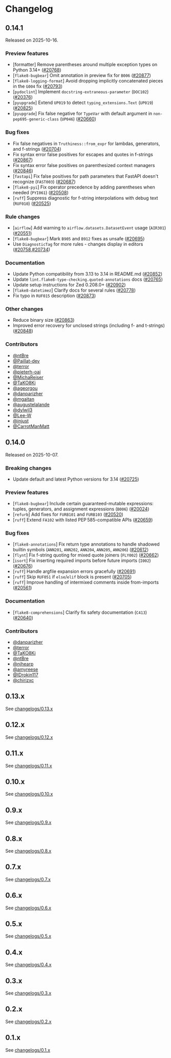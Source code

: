 # Changelog

## 0.14.1

Released on 2025-10-16.

### Preview features

- [formatter] Remove parentheses around multiple exception types on Python 3.14+ ([#20768](https://github.com/astral-sh/ruff/pull/20768))
- \[`flake8-bugbear`\] Omit annotation in preview fix for `B006` ([#20877](https://github.com/astral-sh/ruff/pull/20877))
- \[`flake8-logging-format`\] Avoid dropping implicitly concatenated pieces in the `G004` fix ([#20793](https://github.com/astral-sh/ruff/pull/20793))
- \[`pydoclint`\] Implement `docstring-extraneous-parameter` (`DOC102`) ([#20376](https://github.com/astral-sh/ruff/pull/20376))
- \[`pyupgrade`\] Extend `UP019` to detect `typing_extensions.Text` (`UP019`) ([#20825](https://github.com/astral-sh/ruff/pull/20825))
- \[`pyupgrade`\] Fix false negative for `TypeVar` with default argument in `non-pep695-generic-class` (`UP046`) ([#20660](https://github.com/astral-sh/ruff/pull/20660))

### Bug fixes

- Fix false negatives in `Truthiness::from_expr` for lambdas, generators, and f-strings ([#20704](https://github.com/astral-sh/ruff/pull/20704))
- Fix syntax error false positives for escapes and quotes in f-strings ([#20867](https://github.com/astral-sh/ruff/pull/20867))
- Fix syntax error false positives on parenthesized context managers ([#20846](https://github.com/astral-sh/ruff/pull/20846))
- \[`fastapi`\] Fix false positives for path parameters that FastAPI doesn't recognize (`FAST003`) ([#20687](https://github.com/astral-sh/ruff/pull/20687))
- \[`flake8-pyi`\] Fix operator precedence by adding parentheses when needed (`PYI061`) ([#20508](https://github.com/astral-sh/ruff/pull/20508))
- \[`ruff`\] Suppress diagnostic for f-string interpolations with debug text (`RUF010`) ([#20525](https://github.com/astral-sh/ruff/pull/20525))

### Rule changes

- \[`airflow`\] Add warning to `airflow.datasets.DatasetEvent` usage (`AIR301`) ([#20551](https://github.com/astral-sh/ruff/pull/20551))
- \[`flake8-bugbear`\] Mark `B905` and `B912` fixes as unsafe ([#20695](https://github.com/astral-sh/ruff/pull/20695))
- Use `DiagnosticTag` for more rules - changes display in editors ([#20758](https://github.com/astral-sh/ruff/pull/20758),[#20734](https://github.com/astral-sh/ruff/pull/20734))

### Documentation

- Update Python compatibility from 3.13 to 3.14 in README.md ([#20852](https://github.com/astral-sh/ruff/pull/20852))
- Update `lint.flake8-type-checking.quoted-annotations` docs ([#20765](https://github.com/astral-sh/ruff/pull/20765))
- Update setup instructions for Zed 0.208.0+ ([#20902](https://github.com/astral-sh/ruff/pull/20902))
- \[`flake8-datetimez`\] Clarify docs for several rules ([#20778](https://github.com/astral-sh/ruff/pull/20778))
- Fix typo in `RUF015` description ([#20873](https://github.com/astral-sh/ruff/pull/20873))

### Other changes

- Reduce binary size ([#20863](https://github.com/astral-sh/ruff/pull/20863))
- Improved error recovery for unclosed strings (including f- and t-strings) ([#20848](https://github.com/astral-sh/ruff/pull/20848))

### Contributors

- [@ntBre](https://github.com/ntBre)
- [@Paillat-dev](https://github.com/Paillat-dev)
- [@terror](https://github.com/terror)
- [@pieterh-oai](https://github.com/pieterh-oai)
- [@MichaReiser](https://github.com/MichaReiser)
- [@TaKO8Ki](https://github.com/TaKO8Ki)
- [@ageorgou](https://github.com/ageorgou)
- [@danparizher](https://github.com/danparizher)
- [@mgaitan](https://github.com/mgaitan)
- [@augustelalande](https://github.com/augustelalande)
- [@dylwil3](https://github.com/dylwil3)
- [@Lee-W](https://github.com/Lee-W)
- [@injust](https://github.com/injust)
- [@CarrotManMatt](https://github.com/CarrotManMatt)

## 0.14.0

Released on 2025-10-07.

### Breaking changes

- Update default and latest Python versions for 3.14 ([#20725](https://github.com/astral-sh/ruff/pull/20725))

### Preview features

- \[`flake8-bugbear`\] Include certain guaranteed-mutable expressions: tuples, generators, and assignment expressions (`B006`) ([#20024](https://github.com/astral-sh/ruff/pull/20024))
- \[`refurb`\] Add fixes for `FURB101` and `FURB103` ([#20520](https://github.com/astral-sh/ruff/pull/20520))
- \[`ruff`\] Extend `FA102` with listed PEP 585-compatible APIs ([#20659](https://github.com/astral-sh/ruff/pull/20659))

### Bug fixes

- \[`flake8-annotations`\] Fix return type annotations to handle shadowed builtin symbols (`ANN201`, `ANN202`, `ANN204`, `ANN205`, `ANN206`) ([#20612](https://github.com/astral-sh/ruff/pull/20612))
- \[`flynt`\] Fix f-string quoting for mixed quote joiners (`FLY002`) ([#20662](https://github.com/astral-sh/ruff/pull/20662))
- \[`isort`\] Fix inserting required imports before future imports (`I002`) ([#20676](https://github.com/astral-sh/ruff/pull/20676))
- \[`ruff`\] Handle argfile expansion errors gracefully ([#20691](https://github.com/astral-sh/ruff/pull/20691))
- \[`ruff`\] Skip `RUF051` if `else`/`elif` block is present ([#20705](https://github.com/astral-sh/ruff/pull/20705))
- \[`ruff`\] Improve handling of intermixed comments inside from-imports ([#20561](https://github.com/astral-sh/ruff/pull/20561))

### Documentation

- \[`flake8-comprehensions`\] Clarify fix safety documentation (`C413`) ([#20640](https://github.com/astral-sh/ruff/pull/20640))

### Contributors

- [@danparizher](https://github.com/danparizher)
- [@terror](https://github.com/terror)
- [@TaKO8Ki](https://github.com/TaKO8Ki)
- [@ntBre](https://github.com/ntBre)
- [@njhearp](https://github.com/njhearp)
- [@amyreese](https://github.com/amyreese)
- [@IDrokin117](https://github.com/IDrokin117)
- [@chirizxc](https://github.com/chirizxc)

## 0.13.x

See [changelogs/0.13.x](./changelogs/0.13.x.md)

## 0.12.x

See [changelogs/0.12.x](./changelogs/0.12.x.md)

## 0.11.x

See [changelogs/0.11.x](./changelogs/0.11.x.md)

## 0.10.x

See [changelogs/0.10.x](./changelogs/0.10.x.md)

## 0.9.x

See [changelogs/0.9.x](./changelogs/0.9.x.md)

## 0.8.x

See [changelogs/0.8.x](./changelogs/0.8.x.md)

## 0.7.x

See [changelogs/0.7.x](./changelogs/0.7.x.md)

## 0.6.x

See [changelogs/0.6.x](./changelogs/0.6.x.md)

## 0.5.x

See [changelogs/0.5.x](./changelogs/0.5.x.md)

## 0.4.x

See [changelogs/0.4.x](./changelogs/0.4.x.md)

## 0.3.x

See [changelogs/0.3.x](./changelogs/0.3.x.md)

## 0.2.x

See [changelogs/0.2.x](./changelogs/0.2.x.md)

## 0.1.x

See [changelogs/0.1.x](./changelogs/0.1.x.md)

